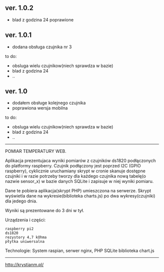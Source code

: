 ver. 1.0.2
--------------------------------------------------------------------------------
* blad z godzina 24 poprawione


ver. 1.0.1
--------------------------------------------------------------------------------
* dodana obsługa czujnika nr 3

to do:
* obsluga wielu czujnikow(niech sprawdza w bazie)
* blad z godzina 24
* ..

ver. 1.0
--------------------------------------------------------------------------------
* dodałem obsługe kolejnego czujnika
* poprawiona wersja mobilna

to do:
* obsluga wielu czujnikow(niech sprawdza w bazie)
* blad z godzina 24
* ..
--------------------------------------------------------------------------------
POMIAR TEMPERATURY WEB.

Aplikacja prezentujaca wyniki pomiarów z czujników ds1820 podłączonych do
platformy raspberry. Czujnik podłączony jest poprzed I2C (GPIO raspberry), 
cyklicznie uruchamiany skrypt w cronie skanuje dostępne czujniki i w razie potrzeby 
tworzy dla każdego czujnika nową tabelę(o nazwie sensor_x) w bazie danych SQLite
i zapisuje w niej wyniki pomiaru.

Dane te pobiera aplikacja(skrypt PHP) umieszczona na serwerze. Skrypt wyświetla 
dane na wykresie(biblioteka charts.js) po dwa wykresy(czujniki) dla jedego dnia.

Wyniki są prezentowane do 3 dni w tył.

Urządzenia i części:

    raspberry pi2
    ds1820
    rezystory 4,7 kOhma
    płytka uniwersalna 

Technologie:
    System raspian, serwer nginx,
    PHP
    SQLite
    biblioteka chart.js
    

--------------------------------------------------------------------------------
http://krystianm.pl/